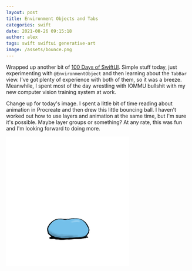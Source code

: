 ```yaml
---
layout: post
title: Environment Objects and Tabs
categories: swift
date: 2021-08-26 09:15:18
author: alex
tags: swift swiftui generative-art
image: /assets/bounce.png
---
```


Wrapped up another bit of [100 Days of SwiftUI](https://www.hackingwithswift.com/100/swiftui). Simple stuff today, just experimenting with `@EnvironmentObject` and then learning about the `TabBar` view. I've got plenty of experience with both of them, so it was a breeze. Meanwhile, I spent most of the day wrestling with IOMMU bullshit with my new computer vision training system at work.

Change up for today's image. I spent a little bit of time reading about animation in Procreate and then drew this little bouncing ball. I haven't worked out how to use layers and animation at the same time, but I'm sure it's possible. Maybe layer groups or something? At any rate, this was fun and I'm looking forward to doing more.

![Animated bouncing blue ball](/assets/bounce.png)
